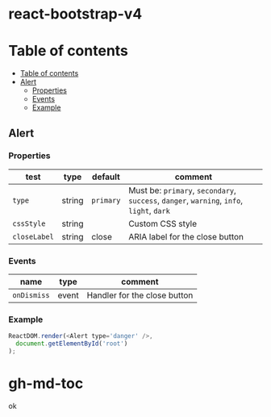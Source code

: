 # react-bootstrap-v4

# Table of contents

   * [Table of contents](#table-of-contents)
   * [Alert](#alert)
      * [Properties](#alert-properties)
      * [Events](#alert-events)
      * [Example](#alert-example)


## Alert

### Properties

test | type | default | comment
-- | -- | -- | -- 
`type` | string | `primary` | Must be: `primary`, `secondary`, `success`, `danger`, `warning`, `info`, `light`, `dark`
`cssStyle` | string | | Custom CSS style 
`closeLabel` | string | close | ARIA label for the close button 

### Events
name | type | comment
-- | -- | --
 `onDismiss` | event | Handler for the close button 

### Example

```js
ReactDOM.render(<Alert type='danger' />,
  document.getElementById('root')
);
```

gh-md-toc
=========

ok

